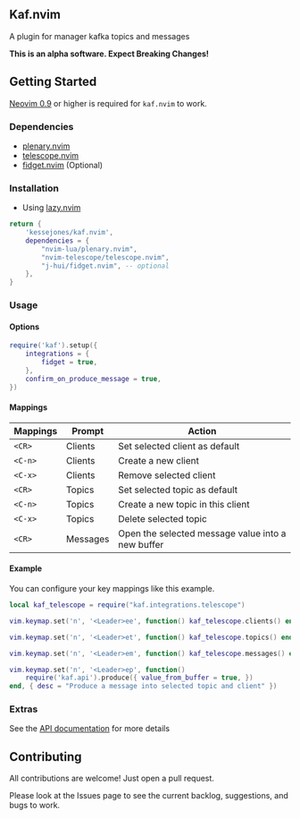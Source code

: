 ## Kaf.nvim

A plugin for manager kafka topics and messages

**This is an alpha software. Expect Breaking Changes!**

## Getting Started

[Neovim 0.9](https://github.com/neovim/neovim/releases/tag/v0.9.5) or higher is required for `kaf.nvim` to work.

### Dependencies

- [plenary.nvim](https://github.com/nvim-lua/plenary.nvim)
- [telescope.nvim](https://github.com/nvim-telescope/telescope.nvim)
- [fidget.nvim](https://github.com/j-hui/fidget.nvim) (Optional)

### Installation

- Using [lazy.nvim](https://github.com/folke/lazy.nvim)

```lua
return {
    'kessejones/kaf.nvim',
    dependencies = {
        "nvim-lua/plenary.nvim",
        "nvim-telescope/telescope.nvim",
        "j-hui/fidget.nvim", -- optional
    },
}

```

### Usage

#### Options

```lua
require('kaf').setup({
    integrations = {
        fidget = true,
    },
    confirm_on_produce_message = true,
})
```

#### Mappings

| Mappings | Prompt   | Action                                            |
| -------- | -------- | ------------------------------------------------- |
| `<CR>`   | Clients  | Set selected client as default                    |
| `<C-n>`  | Clients  | Create a new client                               |
| `<C-x>`  | Clients  | Remove selected client                            |
| `<CR>`   | Topics   | Set selected topic as default                     |
| `<C-n>`  | Topics   | Create a new topic in this client                 |
| `<C-x>`  | Topics   | Delete selected topic                             |
| `<CR>`   | Messages | Open the selected message value into a new buffer |

#### Example

You can configure your key mappings like this example.

```lua
local kaf_telescope = require("kaf.integrations.telescope")

vim.keymap.set('n', '<Leader>ee', function() kaf_telescope.clients() end, { desc = "List clients entries" })

vim.keymap.set('n', '<Leader>et', function() kaf_telescope.topics() end, { desc = "List topics from selected client" })

vim.keymap.set('n', '<Leader>em', function() kaf_telescope.messages() end, { desc = "List messages from seleted topic and client" })

vim.keymap.set('n', '<Leader>ep', function()
    require('kaf.api').produce({ value_from_buffer = true, })
end, { desc = "Produce a message into selected topic and client" })

```

### Extras

See the [API documentation](./doc/api.md) for more details

## Contributing

All contributions are welcome! Just open a pull request.

Please look at the Issues page to see the current backlog, suggestions, and bugs to work.
